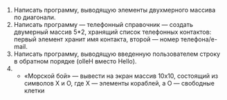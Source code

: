 1. Написать программу, выводящую элементы двухмерного массива по диагонали.
2. Написать программу — телефонный справочник — создать двумерный массив 5*2, хранящий
список телефонных контактов: первый элемент хранит имя контакта, второй — номер
телефона/e-mail.
3. Написать программу, выводящую введенную пользователем строку в обратном порядке (olleH
вместо Hello).
4. * «Морской бой» — вывести на экран массив 10х10, состоящий из символов X и O, где Х —
элементы кораблей, а О — свободные клетки
